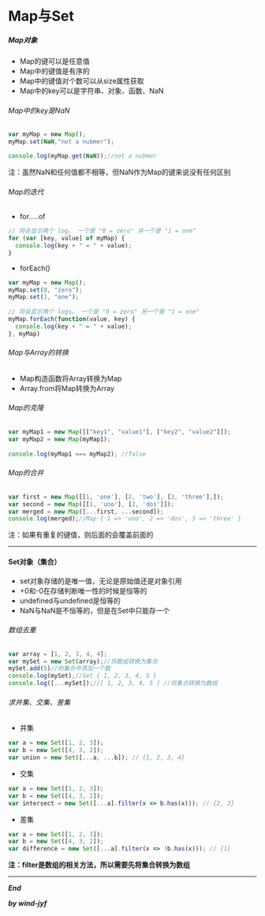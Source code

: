 # Map与Set

##### Map对象

* Map的键可以是任意值
* Map中的键值是有序的
* Map中的键值对个数可以从size属性获取
* Map中的key可以是字符串、对象、函数、NaN

###### Map中的key是NaN

```javascript
var myMap = new Map();
myMap.set(NaN,"not a nubmer");

console.log(myMap.get(NaN));//not a nubmer
```

注：虽然NaN和任何值都不相等，但NaN作为Map的键来说没有任何区别

###### Map的迭代

* for.....of

```javascript
// 将会显示两个 log。 一个是 "0 = zero" 另一个是 "1 = one"
for (var [key, value] of myMap) {
  console.log(key + " = " + value);
}
```



* forEach()

```javascript
var myMap = new Map();
myMap.set(0, "zero");
myMap.set(1, "one");
 
// 将会显示两个 logs。 一个是 "0 = zero" 另一个是 "1 = one"
myMap.forEach(function(value, key) {
  console.log(key + " = " + value);
}, myMap)
```

###### Map与Array的转换

* Map构造函数将Array转换为Map
* Array.from将Map转换为Array

###### Map的克隆

```javascript
var myMap1 = new Map([["key1", "value1"], ["key2", "value2"]]);
var myMap2 = new Map(myMap1);
 
console.log(myMap1 === myMap2); //false
```

###### Map的合并

```javascript
var first = new Map([[1, 'one'], [2, 'two'], [3, 'three'],]);
var second = new Map([[1, 'uno'], [2, 'dos']]);
var merged = new Map([...first, ...second]);
console.log(merged);//Map { 1 => 'uno', 2 => 'dos', 3 => 'three' }
```

注：如果有重复的键值，则后面的会覆盖前面的

***



#### Set对象（集合）

* set对象存储的是唯一值，无论是原始值还是对象引用
* +0和-0在存储判断唯一性的时候是恒等的
* undefined与undefined是恒等的
* NaN与NaN是不恒等的，但是在Set中只能存一个

###### 数组去重

```javascript
var array = [1, 2, 3, 4, 4];
var mySet = new Set(array);//将数组转换为集合
mySet.add(5)//向集合中添加一个数
console.log(mySet);//Set { 1, 2, 3, 4, 5 }
console.log([...mySet]);//[ 1, 2, 3, 4, 5 ] //将集合转换为数组
```

###### 求并集、交集、差集

* 并集

```javascript
var a = new Set([1, 2, 3]);
var b = new Set([4, 3, 2]);
var union = new Set([...a, ...b]); // {1, 2, 3, 4}
```

* 交集

```javascript
var a = new Set([1, 2, 3]);
var b = new Set([4, 3, 2]);
var intersect = new Set([...a].filter(x => b.has(x))); // {2, 3}
```

* 差集

```javascript
var a = new Set([1, 2, 3]);
var b = new Set([4, 3, 2]);
var difference = new Set([...a].filter(x => !b.has(x))); // {1}
```

**注：filter是数组的相关方法，所以需要先将集合转换为数组**

***

***End***

***by wind-jyf***

